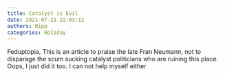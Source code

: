```yaml
---
title: Catalyst is Evil
date: 2021-07-21 22:03:12
authors: Ripp
categories: Holiday
---
```


 Feduptopia,
This is an article to praise the late Fran Neumann, not to disparage the scum sucking catalyst politicians who are ruining this place.  Oops, I just did it too.  I can not help myself either